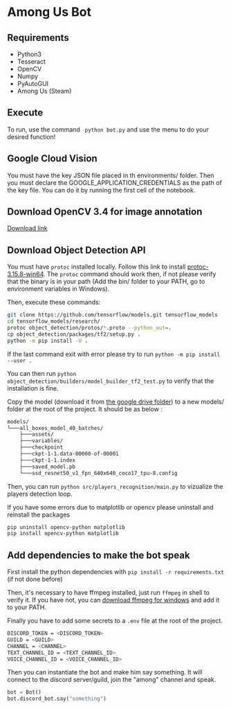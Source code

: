 # Among Us Bot
## Requirements

- Python3
- Tesseract
- OpenCV
- Numpy
- PyAutoGUI
- Among Us (Steam)

## Execute

To run, use the command ``` python bot.py``` and use the menu to do your desired function!

## Google Cloud Vision

You must have the key JSON file placed in th environments/ folder.
Then you must declare the GOOGLE_APPLICATION_CREDENTIALS as the path of the key file.
You can do it by running the first cell of the notebook.

## Download OpenCV 3.4 for image annotation

[Download link](https://sourceforge.net/projects/opencvlibrary/files/3.4.14/opencv-3.4.14-vc14_vc15.exe/download)

## Download Object Detection API

You must have `protoc` installed locally. Follow this link to install [protoc-3.15.8-win64](https://github.com/protocolbuffers/protobuf/releases/download/v3.15.8/protoc-3.15.8-win64.zip). The `protoc` command should work then, if not please verify that the binary is in your path (Add the bin/ folder to your PATH, go to environment variables in Windows).

Then, execute these commands:

```bash
git clone https://github.com/tensorflow/models.git tensorflow_models
cd tensorflow_models/research/
protoc object_detection/protos/*.proto --python_out=.
cp object_detection/packages/tf2/setup.py .
python -m pip install -U .
```

If the last command exit with error please try to run `python -m pip install --user .`

You can then run `python object_detection/builders/model_builder_tf2_test.py` to verify that the installation is fine.

Copy the model (download it from [the google drive folder](https://drive.google.com/drive/u/1/folders/1-JZd1OF8aOJ08qXstt6wx8AOytp1LtSM)) to a new models/ folder at the root of the project. It should be as below :

```bash
models/
└───all_boxes_model_40_batches/
    ├───assets/
    ├───variables/
    ├───checkpoint
    ├───ckpt-1-1.data-00000-of-00001
    ├───ckpt-1-1.index
    ├───saved_model.pb
    └───ssd_resnet50_v1_fpn_640x640_coco17_tpu-8.config
```

Then, you can run `python src/players_recognition/main.py` to vizualize the players detection loop.

If you have some errors due to matplotlib or opencv please uninstall and reinstall the packages

```bash
pip uninstall opencv-python matplotlib
pip install opencv-python matplotlib
```

## Add dependencies to make the bot speak

First install the python dependencies with `pip install -r requirements.txt` (if not done before)

Then, it's necessary to have ffmpeg installed, just run `ffmpeg` in shell to verify it. If you have not, you can [download ffmpeg for windows](https://github.com/BtbN/FFmpeg-Builds/releases/download/autobuild-2021-05-05-12-34/ffmpeg-n4.4-10-g75c3969292-win64-gpl-4.4.zip) and add it to your PATH.

Finally you have to add some secrets to a `.env` file at the root of the project.

```bash
DISCORD_TOKEN = <DISCORD_TOKEN>
GUILD = <GUILD>
CHANNEL = <CHANNEL>
TEXT_CHANNEL_ID = <TEXT_CHANNEL_ID>
VOICE_CHANNEL_ID = <VOICE_CHANNEL_ID>
```

Then you can instantiate the bot and make him say something. It will connect to the discord server/guild, join the "among" channel and speak.

```python
bot = Bot()
bot.discord_bot.say("something")
```